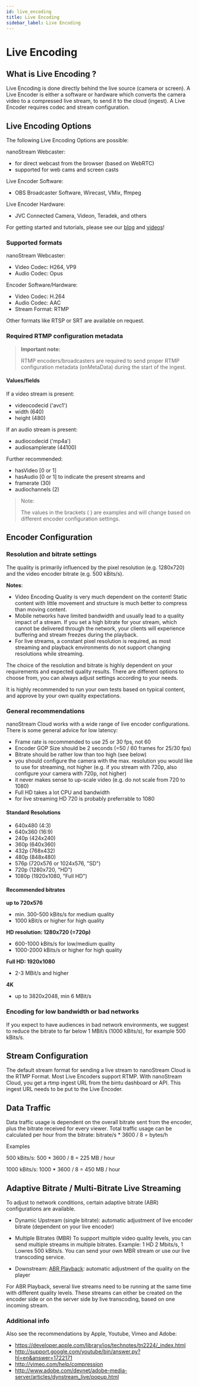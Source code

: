 ```yaml
---
id: live_encoding
title: Live Encoding
sidebar_label: Live Encoding
---
```


# Live Encoding 

## What is Live Encoding ?

Live Encoding is done directly behind the live source (camera or screen).
A Live Encoder is either a software or hardware which converts the 
camera video to a compressed live stream, to send it to the cloud (ingest).
A Live Encoder requires codec and stream configuration. 

## Live Encoding Options

The following Live Encoding Options are possible:

nanoStream Webcaster:

-  for direct webcast from the browser (based on WebRTC)
-  supported for web cams and screen casts

Live Encoder Software:

- OBS Broadcaster Software, Wirecast, VMix, ffmpeg

Live Encoder Hardware:

- JVC Connected Camera, Videon, Teradek, and others

For getting started and tutorials, please see our [blog](https://www.nanocosmos.de/blog/2020/01/how-to-use-obs-as-a-live-encoder-for-your-nanostream/) and [videos](https://www.nanocosmos.de/blog/videos)!

### Supported formats

nanoStream Webcaster: 

- Video Codec: H264, VP9
- Audio Codec: Opus

Encoder Software/Hardware:

- Video Codec: H.264
- Audio Codec: AAC
- Stream Format: RTMP

Other formats like RTSP or SRT are available on request.

### Required RTMP configuration metadata

> **Important note:**
>
> RTMP encoders/broadcasters are required to send proper RTMP configuration metadata (onMetaData) during the start of the ingest. 

#### Values/fields

If a video stream is present:

- videocodecid ('avc1')
- width (640)
- height (480) 

If an audio stream is present:

- audiocodecid ('mp4a')
- audiosamplerate (44100) 

Further recommended:

- hasVideo [0 or 1]
- hasAudio [0 or 1] to indicate the present streams and
- framerate (30)
- audiochannels (2)

> Note:
>
> The values in the brackets ( ) are examples and will change based on different encoder configuration settings.

## Encoder Configuration

### Resolution and bitrate settings

The quality is primarily influenced by the pixel resolution (e.g. 1280x720)
and the video encoder bitrate (e.g. 500 kBits/s).

**Notes**:

- Video Encoding Quality is very much dependent on the content! Static content with little movement and structure is much better to compress than moving content.
- Mobile networks have limited bandwidth and usually lead to a quality impact of a stream. If you set a high bitrate for your stream, which cannot be delivered through the network, your clients will experience buffering and stream freezes during the playback.
- For live streams, a constant pixel resolution is required, as most streaming and playback environments do not support changing resolutions while streaming.

The choice of the resolution and bitrate is highly dependent on your requirements and expected quality results.
There are different options to choose from, you can always adjust settings according to your needs.

It is highly recommended to run your own tests based on typical content, and approve by your own quality expectations.

### General recommendations

nanoStream Cloud works with a wide range of live encoder configurations.
There is some general advice for low latency:

- Frame rate is recommended to use 25 or 30 fps, not 60
- Encoder GOP Size should be 2 seconds (=50 / 60 frames for 25/30 fps)
- Bitrate should be rather low than too high (see below)
- you should configure the camera with the max. resolution you would like to use for streaming, not higher (e.g. if you stream with 720p, also configure your camera with 720p, not higher)
- it never makes sense to up-scale video (e.g. do not scale from 720 to 1080)
- Full HD takes a lot CPU and bandwidth
- for live streaming HD 720 is probably preferrable to 1080

#### Standard Resolutions 

-  640x480 (4:3) 
-  640x360 (16:9)
-  240p (424x240)
-  360p (640x360)
-  432p (768x432)
-  480p (848x480)
-  576p (720x576 or 1024x576, "SD")
-  720p (1280x720, "HD")
-  1080p (1920x1080, "Full HD")

#### Recommended bitrates

**up to 720x576**

- min. 300-500 kBits/s for medium quality
- 1000 kBit/s or higher for high quality

**HD resolution: 1280x720 (=720p)**

- 600-1000 kBits/s for low/medium quality
- 1000-2000 kBits/s or higher for high quality

**Full HD: 1920x1080**

- 2-3 MBit/s and higher

**4K**

- up to 3820x2048, min 6 MBit/s


### Encoding for low bandwidth or bad networks

If you expect to have audiences in bad network environments, we suggest to reduce
the bitrate to far below 1 MBit/s (1000 kBits/s), for example 500 kBits/s.

## Stream Configuration

The default stream format for sending a live stream to nanoStream Cloud
is the RTMP Format.
Most Live Encoders support RTMP.
With nanoStream Cloud, you get a rtmp ingest URL from the bintu dashboard or API.
This ingest URL needs to be put to the Live Encoder.

## Data Traffic

Data traffic usage is dependent on the overall bitrate sent from the encoder, plus the bitrate received for every viewer.
Total traffic usage can be calculated per hour from the bitrate:
bitrate/s * 3600 / 8 =  bytes/h

Examples

500 kBits/s:
500 * 3600 / 8 = 225 MB / hour

1000 kBits/s:
1000 * 3600 / 8 = 450 MB / hour


## Adaptive Bitrate / Multi-Bitrate Live Streaming

To adjust to network conditions, certain adaptive bitrate (ABR) configurations are available.

- Dynamic Upstream (single bitrate): automatic adjustment of live encoder bitrate (dependent on your live encoder)

- Multiple Bitrates (MBR)
  To support multiple video quality levels, you can send multiple streams in multiple bitrates. Example: 1 HD 2 Mbits/s, 1 Lowres 500 kBits/s. You can send your own MBR stream or use our live transcoding service.

- Downstream: [ABR Playback](../nanoplayer/nanoplayer_feature_stream_switching.md): automatic adjustment of the quality on the player

For ABR Playback, several live streams need to be running at the same time with different quality levels. These streams can either be created on the encoder side or on the server side by live transcoding, based on one incoming stream.

### Additional info

Also see the recommendations by Apple, Youtube, Vimeo and Adobe:

- https://developer.apple.com/library/ios/technotes/tn2224/_index.html
- http://support.google.com/youtube/bin/answer.py?hl=en&answer=1722171
- http://vimeo.com/help/compression
- http://www.adobe.com/devnet/adobe-media-server/articles/dynstream_live/popup.html


